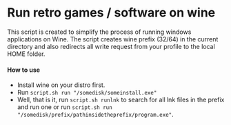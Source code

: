 # Run retro games / software on wine

This script is created to simplify the process of running windows applications on Wine.
The script creates wine prefix (32/64) in the current directory and also redirects all write request from your profile to the local HOME folder.

#### How to use
- Install wine on your distro first.
- Run ``script.sh run "/somedisk/someinstall.exe"``
- Well, that is it, run ``script.sh runlnk`` to search for all lnk files in the prefix  and run one or run  ``script.sh run "/somedisk/prefix/pathinsidetheprefix/program.exe"``.

